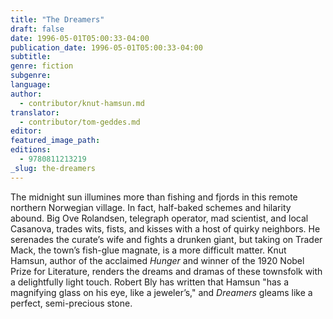 ```yaml
---
title: "The Dreamers"
draft: false
date: 1996-05-01T05:00:33-04:00
publication_date: 1996-05-01T05:00:33-04:00
subtitle:
genre: fiction
subgenre:
language:
author:
  - contributor/knut-hamsun.md
translator:
  - contributor/tom-geddes.md
editor:
featured_image_path:
editions:
  - 9780811213219
_slug: the-dreamers
---
```


The midnight sun illumines more than fishing and fjords in this remote northern Norwegian village. In fact, half-baked schemes and hilarity abound. Big Ove Rolandsen, telegraph operator, mad scientist, and local Casanova, trades wits, fists, and kisses with a host of quirky neighbors. He serenades the curate’s wife and fights a drunken giant, but taking on Trader Mack, the town’s fish-glue magnate, is a more difficult matter. Knut Hamsun, author of the acclaimed _Hunger_ and winner of the 1920 Nobel Prize for Literature, renders the dreams and dramas of these townsfolk with a delightfully light touch. Robert Bly has written that Hamsun "has a magnifying glass on his eye, like a jeweler’s," and _Dreamers_ gleams like a perfect, semi-precious stone.

